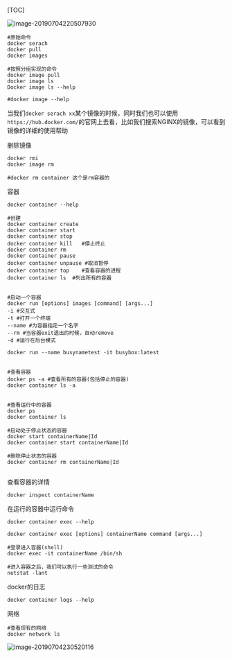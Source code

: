 [TOC]

![image-20190704220507930](/Users/chenyansong/Documents/note/images/docker/image-20190704220507930.png)



```shell
#原始命令
docker serach
docker pull
docker images

#按照分组实现的命令
docker image pull
docker image ls
Docker image ls --help

#docker image --help

```

当我们`docker serach xx`某个镜像的时候，同时我们也可以使用`https://hub.docker.com/`的官网上去看，比如我们搜索NGINX的镜像，可以看到镜像的详细的使用帮助



删除镜像

```shell
docker rmi
docker image rm

#docker rm container 这个是rm容器的
```



容器

```shell
docker container --help

#创建
docker container create 
docker container start
docker container stop
docker container kill	#停止终止
docker container rm
docker container pause
docker container unpause #取消暂停
docker container top	#查看容器的进程
docker container ls  #列出所有的容器


#启动一个容器
docker run [options] images [command] [args...]
-i #交互式
-t #打开一个终端
--name #为容器指定一个名字
--rm #当容器exit退出的时候，自动remove
-d #运行在后台模式

docker run --name busynametest -it busybox:latest


#查看容器
docker ps -a #查看所有的容器(包括停止的容器)
docker container ls -a


#查看运行中的容器
docker ps
docker container ls

#启动处于停止状态的容器
docker start containerName|Id
docker container start containerName|Id

#删除停止状态的容器
docker container rm containerName|Id


```



查看容器的详情

```shell
docker inspect containerName
```



在运行的容器中运行命令

```shell
docker container exec --help

docker container exec [options] containerName command [args...]

#登录进入容器(shell)
docker exec -it containerName /bin/sh 

#进入容器之后，我们可以执行一些测试的命令
netstat -lant
```



docker的日志

```shell
docker container logs --help

```



网络

```shell
#查看现有的网络
docker network ls

```

![image-20190704230520116](/Users/chenyansong/Documents/note/images/docker/image-20190704230520116.png)





